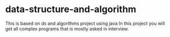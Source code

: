 # data-structure-and-algorithm
This is based on ds and algorithms project using java
In this project you will get all complex programs that is mostly asked in interview.
